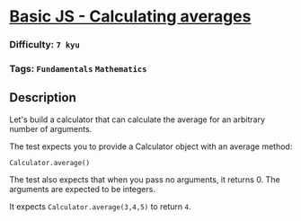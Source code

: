 # [Basic JS - Calculating averages](https://www.codewars.com/kata/529f32794a6db5d32a00071f)

### Difficulty: `7 kyu`

### Tags: `Fundamentals` `Mathematics`

## Description

Let's build a calculator that can calculate the average for an arbitrary number of arguments.

The test expects you to provide a Calculator object with an average method:

```
Calculator.average()
```

The test also expects that when you pass no arguments, it returns 0. The arguments are expected to be integers.

It expects `Calculator.average(3,4,5)` to return `4`.

